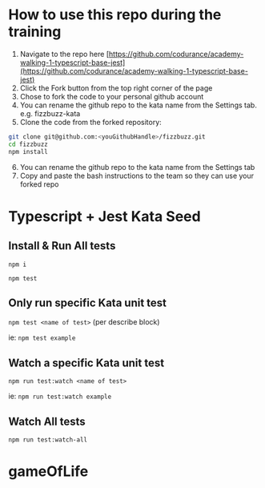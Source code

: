 # How to use this repo during the training

1. Navigate to the repo here [https://github.com/codurance/academy-walking-1-typescript-base-jest](https://github.com/codurance/academy-walking-1-typescript-base-jest)
2. Click the Fork button from the top right corner of the page
3. Chose to fork the code to your personal github account
4. You can rename the github repo to the kata name from the Settings tab. e.g. fizzbuzz-kata
5. Clone the code from the forked repository:
```bash
git clone git@github.com:<youGithubHandle>/fizzbuzz.git
cd fizzbuzz
npm install
```
6. You can rename the github repo to the kata name from the Settings tab
7. Copy and paste the bash instructions to the team so they can use your forked repo


# Typescript + Jest Kata Seed

## Install & Run All tests
`npm i`

`npm test`

## Only run specific Kata unit test
`npm test <name of test>` (per describe block)


ie: `npm test example`

## Watch a specific Kata unit test

`npm run test:watch <name of test>`


ie: `npm run test:watch example`


## Watch All tests

`npm run test:watch-all`
# gameOfLife
